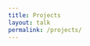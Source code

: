 ```yaml
---
title: Projects
layout: talk
permalink: /projects/
---
```


<!-- https://lundbeckfonden.com/en/predicting-chronic-pain-through-linguistic-analysis-of-electronic-medical-records -->